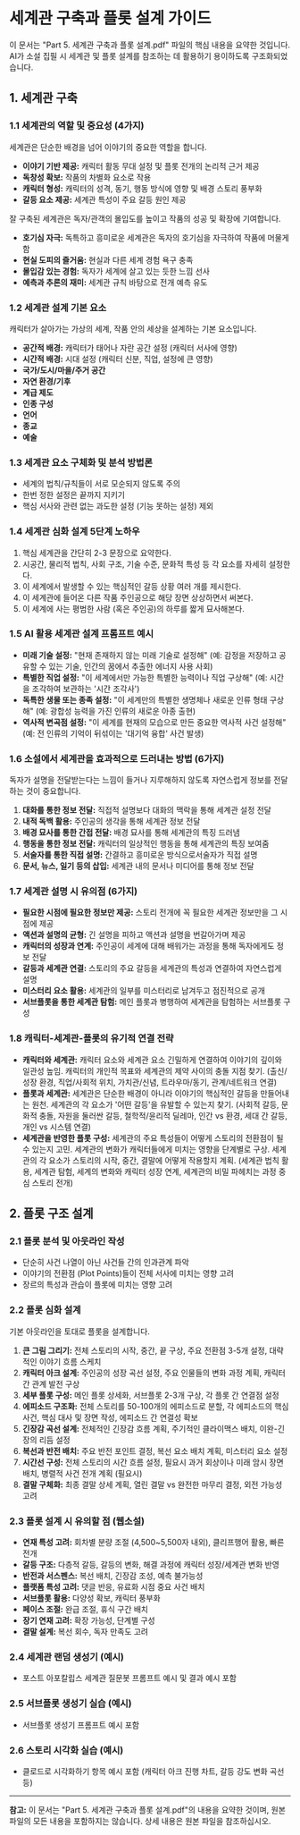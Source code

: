 # 세계관 구축과 플롯 설계 가이드

이 문서는 "Part 5. 세계관 구축과 플롯 설계.pdf" 파일의 핵심 내용을 요약한 것입니다. AI가 소설 집필 시 세계관 및 플롯 설계를 참조하는 데 활용하기 용이하도록 구조화되었습니다.

## 1. 세계관 구축

### 1.1 세계관의 역할 및 중요성 (4가지)

세계관은 단순한 배경을 넘어 이야기의 중요한 역할을 합니다.

*   **이야기 기반 제공:** 캐릭터 활동 무대 설정 및 플롯 전개의 논리적 근거 제공
*   **독창성 확보:** 작품의 차별화 요소로 작용
*   **캐릭터 형성:** 캐릭터의 성격, 동기, 행동 방식에 영향 및 배경 스토리 풍부화
*   **갈등 요소 제공:** 세계관 특성이 주요 갈등 원인 제공

잘 구축된 세계관은 독자/관객의 몰입도를 높이고 작품의 성공 및 확장에 기여합니다.

*   **호기심 자극:** 독특하고 흥미로운 세계관은 독자의 호기심을 자극하여 작품에 머물게 함
*   **현실 도피의 즐거움:** 현실과 다른 세계 경험 욕구 충족
*   **몰입감 있는 경험:** 독자가 세계에 살고 있는 듯한 느낌 선사
*   **예측과 추론의 재미:** 세계관 규칙 바탕으로 전개 예측 유도

### 1.2 세계관 설계 기본 요소

캐릭터가 살아가는 가상의 세계, 작품 안의 세상을 설계하는 기본 요소입니다.

*   **공간적 배경:** 캐릭터가 태어나 자란 공간 설정 (캐릭터 서사에 영향)
*   **시간적 배경:** 시대 설정 (캐릭터 신분, 직업, 설정에 큰 영향)
*   **국가/도시/마을/주거 공간**
*   **자연 환경/기후**
*   **계급 제도**
*   **인종 구성**
*   **언어**
*   **종교**
*   **예술**

### 1.3 세계관 요소 구체화 및 분석 방법론

*   세계의 법칙/규칙들이 서로 모순되지 않도록 주의
*   한번 정한 설정은 끝까지 지키기
*   핵심 서사와 관련 없는 과도한 설정 (기능 못하는 설정) 제외

### 1.4 세계관 심화 설계 5단계 노하우

1.  핵심 세계관을 간단히 2-3 문장으로 요약한다.
2.  시공간, 물리적 법칙, 사회 구조, 기술 수준, 문화적 특성 등 각 요소를 자세히 설정한다.
3.  이 세계에서 발생할 수 있는 핵심적인 갈등 상황 여러 개를 제시한다.
4.  이 세계관에 들어온 다른 작품 주인공으로 해당 장면 상상하면서 써본다.
5.  이 세계에 사는 평범한 사람 (혹은 주인공)의 하루를 짧게 묘사해본다.

### 1.5 AI 활용 세계관 설계 프롬프트 예시

*   **미래 기술 설정:** "현재 존재하지 않는 미래 기술로 설정해" (예: 감정을 저장하고 공유할 수 있는 기술, 인간의 꿈에서 추출한 에너지 사용 사회)
*   **특별한 직업 설정:** "이 세계에서만 가능한 특별한 능력이나 직업 구상해" (예: 시간을 조각하여 보관하는 '시간 조각사')
*   **독특한 생물 또는 종족 설정:** "이 세계만의 특별한 생명체나 새로운 인류 형태 구상해" (예: 광합성 능력을 가진 인류의 새로운 아종 출현)
*   **역사적 변곡점 설정:** "이 세계를 현재의 모습으로 만든 중요한 역사적 사건 설정해" (예: 전 인류의 기억이 뒤섞이는 '대기억 융합' 사건 발생)

### 1.6 소설에서 세계관을 효과적으로 드러내는 방법 (6가지)

독자가 설명을 전달받는다는 느낌이 들거나 지루해하지 않도록 자연스럽게 정보를 전달하는 것이 중요합니다.

1.  **대화를 통한 정보 전달:** 직접적 설명보다 대화의 맥락을 통해 세계관 설정 전달
2.  **내적 독백 활용:** 주인공의 생각을 통해 세계관 정보 전달
3.  **배경 묘사를 통한 간접 전달:** 배경 묘사를 통해 세계관의 특징 드러냄
4.  **행동을 통한 정보 전달:** 캐릭터의 일상적인 행동을 통해 세계관의 특징 보여줌
5.  **서술자를 통한 직접 설명:** 간결하고 흥미로운 방식으로서술자가 직접 설명
6.  **문서, 뉴스, 일기 등의 삽입:** 세계관 내의 문서나 미디어를 통해 정보 전달

### 1.7 세계관 설명 시 유의점 (6가지)

*   **필요한 시점에 필요한 정보만 제공:** 스토리 전개에 꼭 필요한 세계관 정보만을 그 시점에 제공
*   **액션과 설명의 균형:** 긴 설명을 피하고 액션과 설명을 번갈아가며 제공
*   **캐릭터의 성장과 연계:** 주인공이 세계에 대해 배워가는 과정을 통해 독자에게도 정보 전달
*   **갈등과 세계관 연결:** 스토리의 주요 갈등을 세계관의 특성과 연결하여 자연스럽게 설명
*   **미스터리 요소 활용:** 세계관의 일부를 미스터리로 남겨두고 점진적으로 공개
*   **서브플롯을 통한 세계관 탐험:** 메인 플롯과 병행하여 세계관을 탐험하는 서브플롯 구성

### 1.8 캐릭터-세계관-플롯의 유기적 연결 전략

*   **캐릭터와 세계관:** 캐릭터 요소와 세계관 요소 긴밀하게 연결하여 이야기의 깊이와 일관성 높임. 캐릭터의 개인적 목표와 세계관의 제약 사이의 충돌 지점 찾기. (출신/성장 환경, 직업/사회적 위치, 가치관/신념, 트라우마/동기, 관계/네트워크 연결)
*   **플롯과 세계관:** 세계관은 단순한 배경이 아니라 이야기의 핵심적인 갈등을 만들어내는 원천. 세계관의 각 요소가 '어떤 갈등'을 유발할 수 있는지 찾기. (사회적 갈등, 문화적 충돌, 자원을 둘러싼 갈등, 철학적/윤리적 딜레마, 인간 vs 환경, 세대 간 갈등, 개인 vs 시스템 연결)
*   **세계관을 반영한 플롯 구성:** 세계관의 주요 특성들이 어떻게 스토리의 전환점이 될 수 있는지 고민. 세계관의 변화가 캐릭터들에게 미치는 영향을 단계별로 구상. 세계관의 각 요소가 스토리의 시작, 중간, 결말에 어떻게 작용할지 계획. (세계관 법칙 활용, 세계관 탐험, 세계의 변화와 캐릭터 성장 연계, 세계관의 비밀 파헤치는 과정 중심 스토리 전개)

## 2. 플롯 구조 설계

### 2.1 플롯 분석 및 아웃라인 작성

*   단순히 사건 나열이 아닌 사건들 간의 인과관계 파악
*   이야기의 전환점 (Plot Points)들이 전체 서사에 미치는 영향 고려
*   장르의 특성과 관습이 플롯에 미치는 영향 고려

### 2.2 플롯 심화 설계

기본 아웃라인을 토대로 플롯을 설계합니다.

1.  **큰 그림 그리기:** 전체 스토리의 시작, 중간, 끝 구상, 주요 전환점 3-5개 설정, 대략적인 이야기 흐름 스케치
2.  **캐릭터 아크 설계:** 주인공의 성장 곡선 설정, 주요 인물들의 변화 과정 계획, 캐릭터 간 관계 발전 구상
3.  **세부 플롯 구성:** 메인 플롯 상세화, 서브플롯 2-3개 구상, 각 플롯 간 연결점 설정
4.  **에피소드 구조화:** 전체 스토리를 50-100개의 에피소드로 분할, 각 에피소드의 핵심 사건, 핵심 대사 및 장면 작성, 에피소드 간 연결성 확보
5.  **긴장감 곡선 설계:** 전체적인 긴장감 흐름 계획, 주기적인 클라이맥스 배치, 이완-긴장의 리듬 설정
6.  **복선과 반전 배치:** 주요 반전 포인트 결정, 복선 요소 배치 계획, 미스터리 요소 설정
7.  **시간선 구성:** 전체 스토리의 시간 흐름 설정, 필요시 과거 회상이나 미래 암시 장면 배치, 병렬적 사건 전개 계획 (필요시)
8.  **결말 구체화:** 최종 결말 상세 계획, 열린 결말 vs 완전한 마무리 결정, 외전 가능성 고려

### 2.3 플롯 설계 시 유의할 점 (웹소설)

*   **연재 특성 고려:** 회차별 분량 조절 (4,500~5,500자 내외), 클리프행어 활용, 빠른 전개
*   **갈등 구조:** 다층적 갈등, 갈등의 변화, 해결 과정에 캐릭터 성장/세계관 변화 반영
*   **반전과 서스펜스:** 복선 배치, 긴장감 조성, 예측 불가능성
*   **플랫폼 특성 고려:** 댓글 반응, 유료화 시점 중요 사건 배치
*   **서브플롯 활용:** 다양성 확보, 캐릭터 풍부화
*   **페이스 조절:** 완급 조절, 휴식 구간 배치
*   **장기 연재 고려:** 확장 가능성, 단계별 구성
*   **결말 설계:** 복선 회수, 독자 만족도 고려

### 2.4 세계관 랜덤 생성기 (예시)

*   포스트 아포칼립스 세계관 질문봇 프롬프트 예시 및 결과 예시 포함

### 2.5 서브플롯 생성기 실습 (예시)

*   서브플롯 생성기 프롬프트 예시 포함

### 2.6 스토리 시각화 실습 (예시)

*   클로드로 시각화하기 항목 예시 포함 (캐릭터 아크 진행 차트, 갈등 강도 변화 곡선 등)

---

**참고:** 이 문서는 "Part 5. 세계관 구축과 플롯 설계.pdf"의 내용을 요약한 것이며, 원본 파일의 모든 내용을 포함하지는 않습니다. 상세 내용은 원본 파일을 참조하십시오.